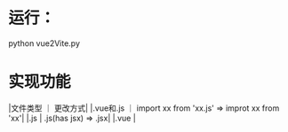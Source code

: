 <!--
 * @Author: yating.wang
 * @Date: 2022-03-20 11:58:22
 * @LastEditTime: 2022-03-20 11:59:50
 * @LastEditors: yating.wang
 * @Description: 
-->
# 运行：
python vue2Vite.py
# 实现功能
|文件类型   ｜                       更改方式|
|.vue和.js ｜ import xx from 'xx.js'  =>    improt xx from 'xx'|
|.js       | .js(has jsx)            =>    .jsx|
|.vue      | <script />(has jsx)     =>    <script lang="jsx" />|